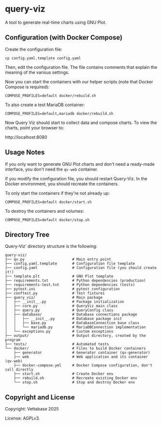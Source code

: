 # query-viz
A tool to generate real-time charts using GNU Plot.


## Configuration (with Docker Compose)

Create the configuration file:

```
cp config.yaml.template config.yaml
```

Then, edit the configuration file. The file contains comments that explain the meaning
of the various settings.

Now you can start the containers with our helper scripts
(note that Docker Compose is required):

```
COMPOSE_PROFILES=default docker/rebuild.sh
```

To also create a test MariaDB container:

```
COMPOSE_PROFILES=default,mariadb docker/rebuild.sh
```

Now Query Viz should start to collect data and compose charts.
To view the charts, point your browser to:

http://localhost:8080


## Usage Notes

If you only want to generate GNU Plot charts and don't need a ready-made
interface, you don't need the `qv-web` container.

If you modify the configuration file, you should restart Query-Viz.
In the Docker environment, you should recreate the containers.

To only start the containers if they're not already up:

```
COMPOSE_PROFILES=default docker/start.sh
```

To destroy the containers and volumes:

```
COMPOSE_PROFILES=default docker/stop.sh
```


## Directory Tree

Query-Viz' directory structure is the following:

```
query-viz/
├── qv.py                      # Main entry point
├── config.yaml.template       # Configuration file template
├── config.yaml                # Configuration file (you should create it!)
├── template.plt               # GNU Plot template
├── requirements.txt           # Python dependencies (production)
├── requirements-test.txt      # Python dependencies (tests)
├── pytest.ini                 # pytest configuration
├── conftest.py                # Test fixtures
├── query_viz/                 # Main package
│   ├── __init__.py            # Package initialization
│   ├── core.py                # QueryViz main class
│   ├── query.py               # QueryConfig class
│   ├── database/              # Database connections package
│   │   ├── __init__.py        # Database package init
│   │   ├── base.py            # DatabaseConnection base class
│   │   └── mariadb.py         # MariaDBConnection implementation
│   └── exceptions.py          # Custom exceptions
├── output/                    # Output directory, created by the program
├── tests/                     # Automated tests
└── docker/                    # Files to build Docker containers
    ├── generator              # Generator container (qv-generator)
    ├── web                    # Web application and its container (qv-web)
    ├── docker-compose.yml     # Docker Compose configuration, don't call directly
    ├── start.sh               # Create Docker env
    ├── rebuild.sh             # Recreate existing Docker env
    └── stop.sh                # Stop and destroy Docker env
```


## Copyright and License

Copyright: Vettabase 2025

License: AGPLv3.

